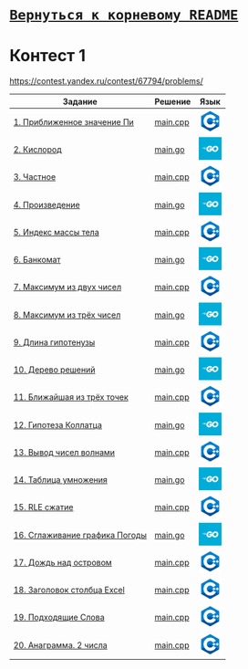 # [__```Вернуться к корневому README```__](https://github.com/enikk500/CFU/blob/main/README.md)  
# Контест 1
https://contest.yandex.ru/contest/67794/problems/

| Задание | Решение | Язык |
| --- | --- | --- |
| [1. Приближенное значение Пи](https://contest.yandex.ru/contest/67794/problems/1/) | [main.cpp](https://github.com/enikk500/CFU/blob/main/Contests/Contest-2024-09-12/01/main.cpp) | [<img src="https://github.com/enikk500/CFU/blob/main/img/cpp.png" width="40"/>]() |
| [2. Кислород](https://contest.yandex.ru/contest/67794/problems/2/) | [main.go](https://github.com/enikk500/CFU/blob/main/Contests/Contest-2024-09-12/02/main.go) | [<img src="https://github.com/enikk500/CFU/blob/main/img/go.jpg" width="40"/>]() |
| [3. Частное](https://contest.yandex.ru/contest/67794/problems/3/) | [main.cpp](https://github.com/enikk500/CFU/blob/main/Contests/Contest-2024-09-12/03/main.cpp) | [<img src="https://github.com/enikk500/CFU/blob/main/img/cpp.png" width="40"/>]() |
| [4. Произведение](https://contest.yandex.ru/contest/67794/problems/4/) | [main.go](https://github.com/enikk500/CFU/blob/main/Contests/Contest-2024-09-12/04/main.go) | [<img src="https://github.com/enikk500/CFU/blob/main/img/go.jpg" width="40"/>]() |
| [5. Индекс массы тела](https://contest.yandex.ru/contest/67794/problems/5/) | [main.cpp](https://github.com/enikk500/CFU/blob/main/Contests/Contest-2024-09-12/05/main.cpp) | [<img src="https://github.com/enikk500/CFU/blob/main/img/cpp.png" width="40"/>]() |
| [6. Банкомат](https://contest.yandex.ru/contest/67794/problems/6/) | [main.go](https://github.com/enikk500/CFU/blob/main/Contests/Contest-2024-09-12/06/main.go) | [<img src="https://github.com/enikk500/CFU/blob/main/img/go.jpg" width="40"/>]() |
| [7. Максимум из двух чисел](https://contest.yandex.ru/contest/67794/problems/7/) | [main.cpp](https://github.com/enikk500/CFU/blob/main/Contests/Contest-2024-09-12/07/main.cpp) | [<img src="https://github.com/enikk500/CFU/blob/main/img/cpp.png" width="40"/>]() |
| [8. Максимум из трёх чисел](https://contest.yandex.ru/contest/67794/problems/8/) | [main.go](https://github.com/enikk500/CFU/blob/main/Contests/Contest-2024-09-12/08/main.go) | [<img src="https://github.com/enikk500/CFU/blob/main/img/go.jpg" width="40"/>]() |
| [9. Длина гипотенузы](https://contest.yandex.ru/contest/67794/problems/9/) | [main.cpp](https://github.com/enikk500/CFU/blob/main/Contests/Contest-2024-09-12/09/main.cpp) | [<img src="https://github.com/enikk500/CFU/blob/main/img/cpp.png" width="40"/>]() |
| [10. Дерево решений](https://contest.yandex.ru/contest/67794/problems/10/) | [main.go](https://github.com/enikk500/CFU/blob/main/Contests/Contest-2024-09-12/10/main.go) | [<img src="https://github.com/enikk500/CFU/blob/main/img/go.jpg" width="40"/>]() |
| [11. Ближайшая из трёх точек](https://contest.yandex.ru/contest/67794/problems/11/) | [main.cpp](https://github.com/enikk500/CFU/blob/main/Contests/Contest-2024-09-12/11/main.cpp) | [<img src="https://github.com/enikk500/CFU/blob/main/img/cpp.png" width="40"/>]() |
| [12. Гипотеза Коллатца](https://contest.yandex.ru/contest/67794/problems/12/) | [main.go](https://github.com/enikk500/CFU/blob/main/Contests/Contest-2024-09-12/12/main.go) | [<img src="https://github.com/enikk500/CFU/blob/main/img/go.jpg" width="40"/>]() |
| [13. Вывод чисел волнами](https://contest.yandex.ru/contest/67794/problems/13/) | [main.cpp](https://github.com/enikk500/CFU/blob/main/Contests/Contest-2024-09-12/13/main.cpp) | [<img src="https://github.com/enikk500/CFU/blob/main/img/cpp.png" width="40"/>]() |
| [14. Таблица умножения](https://contest.yandex.ru/contest/67794/problems/14/) | [main.go](https://github.com/enikk500/CFU/blob/main/Contests/Contest-2024-09-12/14/main.go) | [<img src="https://github.com/enikk500/CFU/blob/main/img/go.jpg" width="40"/>]() |
| [15. RLE сжатие](https://contest.yandex.ru/contest/67794/problems/15/) | [main.cpp](https://github.com/enikk500/CFU/blob/main/Contests/Contest-2024-09-12/15/main.cpp) | [<img src="https://github.com/enikk500/CFU/blob/main/img/cpp.png" width="40"/>]() |
| [16. Сглаживание графика Погоды](https://contest.yandex.ru/contest/67794/problems/16/) | [main.go](https://github.com/enikk500/CFU/blob/main/Contests/Contest-2024-09-12/16/main.go) | [<img src="https://github.com/enikk500/CFU/blob/main/img/go.jpg" width="40"/>]() |
| [17. Дождь над островом](https://contest.yandex.ru/contest/67794/problems/17/) | [main.cpp](https://github.com/enikk500/CFU/blob/main/Contests/Contest-2024-09-12/17/main.cpp) | [<img src="https://github.com/enikk500/CFU/blob/main/img/cpp.png" width="40"/>]() |
| [18. Заголовок столбца Excel](https://contest.yandex.ru/contest/67794/problems/18/) | [main.cpp](https://github.com/enikk500/CFU/blob/main/Contests/Contest-2024-09-12/18/main.cpp) | [<img src="https://github.com/enikk500/CFU/blob/main/img/cpp.png" width="40"/>]() |
| [19. Подходящие Слова](https://contest.yandex.ru/contest/67794/problems/19/) | [main.cpp](https://github.com/enikk500/CFU/blob/main/Contests/Contest-2024-09-12/19/main.cpp) | [<img src="https://github.com/enikk500/CFU/blob/main/img/cpp.png" width="40"/>]() |
| [20. Анаграмма. 2 числа](https://contest.yandex.ru/contest/67794/problems/20/) | [main.cpp](https://github.com/enikk500/CFU/blob/main/Contests/Contest-2024-09-12/20/main.cpp) | [<img src="https://github.com/enikk500/CFU/blob/main/img/cpp.png" width="40"/>]() |

